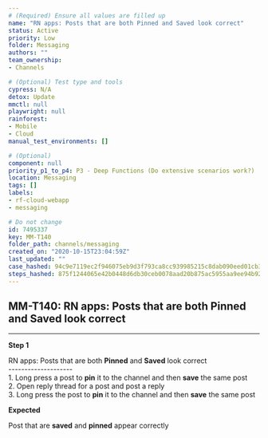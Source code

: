 ```yaml
---
# (Required) Ensure all values are filled up
name: "RN apps: Posts that are both Pinned and Saved look correct"
status: Active
priority: Low
folder: Messaging
authors: ""
team_ownership: 
- Channels

# (Optional) Test type and tools
cypress: N/A
detox: Update
mmctl: null
playwright: null
rainforest: 
- Mobile
- Cloud
manual_test_environments: []

# (Optional)
component: null
priority_p1_to_p4: P3 - Deep Functions (Do extensive scenarios work?)
location: Messaging
tags: []
labels: 
- rf-cloud-webapp
- messaging

# Do not change
id: 7495337
key: MM-T140
folder_path: channels/messaging
created_on: "2020-10-15T23:04:59Z"
last_updated: ""
case_hashed: 94c9e7119ec2f946075eb9d3f793ca8cc939985215c8dab090eed01cb3ab5b74c6f5c998dc1904855452f1a5c3e8df70
steps_hashed: 875f1244065e42b0448d6db30ceb0078aad20b875ac5955aa9ee94b927972bdb46c02adacff34b9669c751661263ae04
---
```


## MM-T140: RN apps: Posts that are both Pinned and Saved look correct

---

**Step 1**

RN apps: Posts that are both **Pinned** and **Saved** look correct\
\--------------------\
1\. Long press a post to **pin** it to the channel and then **save** the same post\
2\. Open reply thread for a post and post a reply\
3\. Long press the post to **pin** it to the channel and then **save** the same post

**Expected**

Post that are **saved** and **pinned** appear correctly
